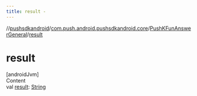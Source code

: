 ```yaml
---
title: result -
---
```

//[pushsdkandroid](../../index.md)/[com.push.android.pushsdkandroid.core](../index.md)/[PushKFunAnswerGeneral](index.md)/[result](result.md)



# result  
[androidJvm]  
Content  
val [result](result.md): [String](https://kotlinlang.org/api/latest/jvm/stdlib/kotlin/-string/index.html)  



